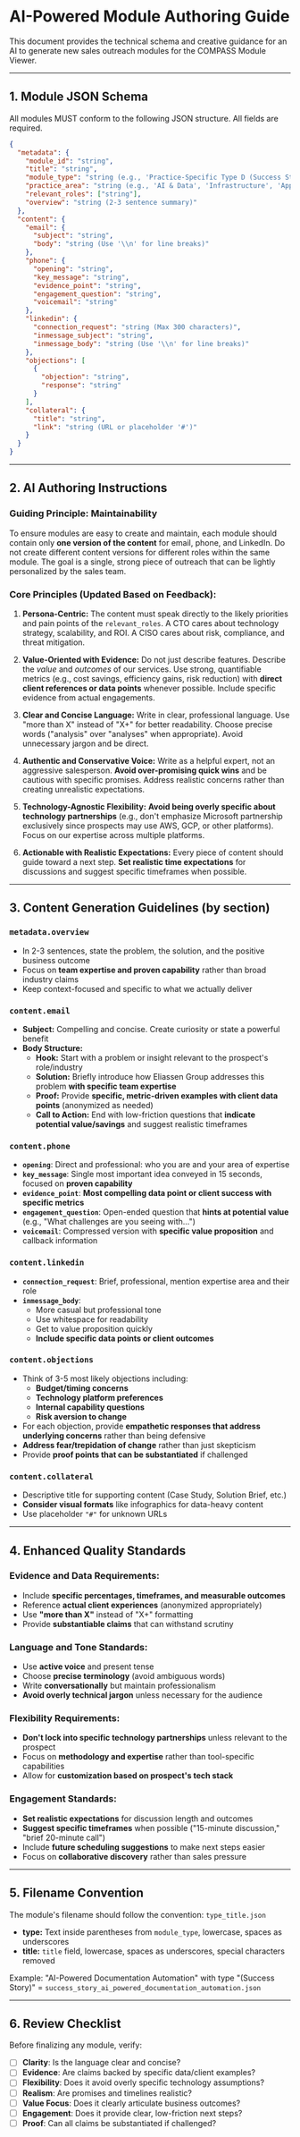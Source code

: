 # AI-Powered Module Authoring Guide

This document provides the technical schema and creative guidance for an AI to generate new sales outreach modules for the COMPASS Module Viewer.

---

## 1. Module JSON Schema

All modules MUST conform to the following JSON structure. All fields are required.

```json
{
  "metadata": {
    "module_id": "string",
    "title": "string",
    "module_type": "string (e.g., 'Practice-Specific Type D (Success Story)', 'Core Capability', 'Solution-focused')",
    "practice_area": "string (e.g., 'AI & Data', 'Infrastructure', 'App Dev', 'Cybersecurity')",
    "relevant_roles": ["string"],
    "overview": "string (2-3 sentence summary)"
  },
  "content": {
    "email": {
      "subject": "string",
      "body": "string (Use '\\n' for line breaks)"
    },
    "phone": {
      "opening": "string",
      "key_message": "string",
      "evidence_point": "string",
      "engagement_question": "string",
      "voicemail": "string"
    },
    "linkedin": {
      "connection_request": "string (Max 300 characters)",
      "inmessage_subject": "string",
      "inmessage_body": "string (Use '\\n' for line breaks)"
    },
    "objections": [
      {
        "objection": "string",
        "response": "string"
      }
    ],
    "collateral": {
      "title": "string",
      "link": "string (URL or placeholder '#')"
    }
  }
}
```

---

## 2. AI Authoring Instructions

### **Guiding Principle: Maintainability**
To ensure modules are easy to create and maintain, each module should contain only **one version of the content** for email, phone, and LinkedIn. Do not create different content versions for different roles within the same module. The goal is a single, strong piece of outreach that can be lightly personalized by the sales team.

### **Core Principles (Updated Based on Feedback):**

1. **Persona-Centric:** The content must speak directly to the likely priorities and pain points of the `relevant_roles`. A CTO cares about technology strategy, scalability, and ROI. A CISO cares about risk, compliance, and threat mitigation.

2. **Value-Oriented with Evidence:** Do not just describe features. Describe the *value* and *outcomes* of our services. Use strong, quantifiable metrics (e.g., cost savings, efficiency gains, risk reduction) with **direct client references or data points** whenever possible. Include specific evidence from actual engagements.

3. **Clear and Concise Language:** Write in clear, professional language. Use "more than X" instead of "X+" for better readability. Choose precise words ("analysis" over "analyses" when appropriate). Avoid unnecessary jargon and be direct.

4. **Authentic and Conservative Voice:** Write as a helpful expert, not an aggressive salesperson. **Avoid over-promising quick wins** and be cautious with specific promises. Address realistic concerns rather than creating unrealistic expectations.

5. **Technology-Agnostic Flexibility:** **Avoid being overly specific about technology partnerships** (e.g., don't emphasize Microsoft partnership exclusively since prospects may use AWS, GCP, or other platforms). Focus on our expertise across multiple platforms.

6. **Actionable with Realistic Expectations:** Every piece of content should guide toward a next step. **Set realistic time expectations** for discussions and suggest specific timeframes when possible.

---

## 3. Content Generation Guidelines (by section)

### **`metadata.overview`**
- In 2-3 sentences, state the problem, the solution, and the positive business outcome
- Focus on **team expertise and proven capability** rather than broad industry claims
- Keep context-focused and specific to what we actually deliver

### **`content.email`**
- **Subject:** Compelling and concise. Create curiosity or state a powerful benefit
- **Body Structure:**
  - **Hook:** Start with a problem or insight relevant to the prospect's role/industry
  - **Solution:** Briefly introduce how Eliassen Group addresses this problem **with specific team expertise**
  - **Proof:** Provide **specific, metric-driven examples with client data points** (anonymized as needed)
  - **Call to Action:** End with low-friction questions that **indicate potential value/savings** and suggest realistic timeframes

### **`content.phone`**
- **`opening`**: Direct and professional: who you are and your area of expertise
- **`key_message`**: Single most important idea conveyed in 15 seconds, focused on **proven capability**
- **`evidence_point`**: **Most compelling data point or client success with specific metrics**
- **`engagement_question`**: Open-ended question that **hints at potential value** (e.g., "What challenges are you seeing with...")
- **`voicemail`**: Compressed version with **specific value proposition** and callback information

### **`content.linkedin`**
- **`connection_request`**: Brief, professional, mention expertise area and their role
- **`inmessage_body`**: 
  - More casual but professional tone
  - Use whitespace for readability
  - Get to value proposition quickly
  - **Include specific data points or client outcomes**

### **`content.objections`**
- Think of 3-5 most likely objections including:
  - **Budget/timing concerns**
  - **Technology platform preferences**
  - **Internal capability questions**
  - **Risk aversion to change**
- For each objection, provide **empathetic responses that address underlying concerns** rather than being defensive
- **Address fear/trepidation of change** rather than just skepticism
- Provide **proof points that can be substantiated** if challenged

### **`content.collateral`**
- Descriptive title for supporting content (Case Study, Solution Brief, etc.)
- **Consider visual formats** like infographics for data-heavy content
- Use placeholder `"#"` for unknown URLs

---

## 4. Enhanced Quality Standards

### **Evidence and Data Requirements:**
- Include **specific percentages, timeframes, and measurable outcomes**
- Reference **actual client experiences** (anonymized appropriately)
- Use **"more than X"** instead of "X+" formatting
- Provide **substantiable claims** that can withstand scrutiny

### **Language and Tone Standards:**
- Use **active voice** and present tense
- Choose **precise terminology** (avoid ambiguous words)
- Write **conversationally** but maintain professionalism
- **Avoid overly technical jargon** unless necessary for the audience

### **Flexibility Requirements:**
- **Don't lock into specific technology partnerships** unless relevant to the prospect
- Focus on **methodology and expertise** rather than tool-specific capabilities
- Allow for **customization based on prospect's tech stack**

### **Engagement Standards:**
- **Set realistic expectations** for discussion length and outcomes
- **Suggest specific timeframes** when possible ("15-minute discussion," "brief 20-minute call")
- Include **future scheduling suggestions** to make next steps easier
- Focus on **collaborative discovery** rather than sales pressure

---

## 5. Filename Convention

The module's filename should follow the convention: `type_title.json`

- **type:** Text inside parentheses from `module_type`, lowercase, spaces as underscores
- **title:** `title` field, lowercase, spaces as underscores, special characters removed

Example: "AI-Powered Documentation Automation" with type "(Success Story)" = `success_story_ai_powered_documentation_automation.json`

---

## 6. Review Checklist

Before finalizing any module, verify:

- [ ] **Clarity**: Is the language clear and concise?
- [ ] **Evidence**: Are claims backed by specific data/client examples?
- [ ] **Flexibility**: Does it avoid overly specific technology assumptions?
- [ ] **Realism**: Are promises and timelines realistic?
- [ ] **Value Focus**: Does it clearly articulate business outcomes?
- [ ] **Engagement**: Does it provide clear, low-friction next steps?
- [ ] **Proof**: Can all claims be substantiated if challenged?